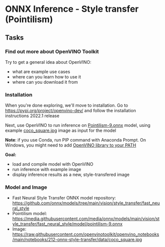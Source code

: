 # ONNX Inference - Style transfer (Pointilism)

## Tasks

### Find out more about OpenVINO Toolkit
Try to get a general idea about OpenVINO:
- what are example use cases
- where can you learn how to use it
- where can you download it from

### Installation
When you're done exploring, we'll move to installation. Go to https://pypi.org/project/openvino-dev/ and follow the installation instructions 2022.1 release

Next, use OpenVINO to run inference on [Pointilism-9.onnx](https://media.githubusercontent.com/media/onnx/models/main/vision/style_transfer/fast_neural_style/model/pointilism-9.onnx) model, using example [coco_square.jpg](https://raw.githubusercontent.com/openvinotoolkit/openvino_notebooks/main/notebooks/212-onnx-style-transfer/data/coco_square.jpg) image as input for the model

**Note**: if you use Conda, run PIP command with Anaconda Prompt. On Windows, you might need to add [OpenVINO library to your PATH]( https://github.com/openvinotoolkit/openvino_notebooks/wiki/Conda#step-6-conda-add-the-openvino-library-to-your-path)
 
**Goal:**
- load and compile model with OpenVINO
- run inference with example image
- display inference results as a new, style-transfered image

### Model and Image

- Fast Neural Style Transfer ONNX model repository: https://github.com/onnx/models/tree/main/vision/style_transfer/fast_neural_style
- Pointilism model: https://media.githubusercontent.com/media/onnx/models/main/vision/style_transfer/fast_neural_style/model/pointilism-9.onnx
- Image: https://raw.githubusercontent.com/openvinotoolkit/openvino_notebooks/main/notebooks/212-onnx-style-transfer/data/coco_square.jpg


